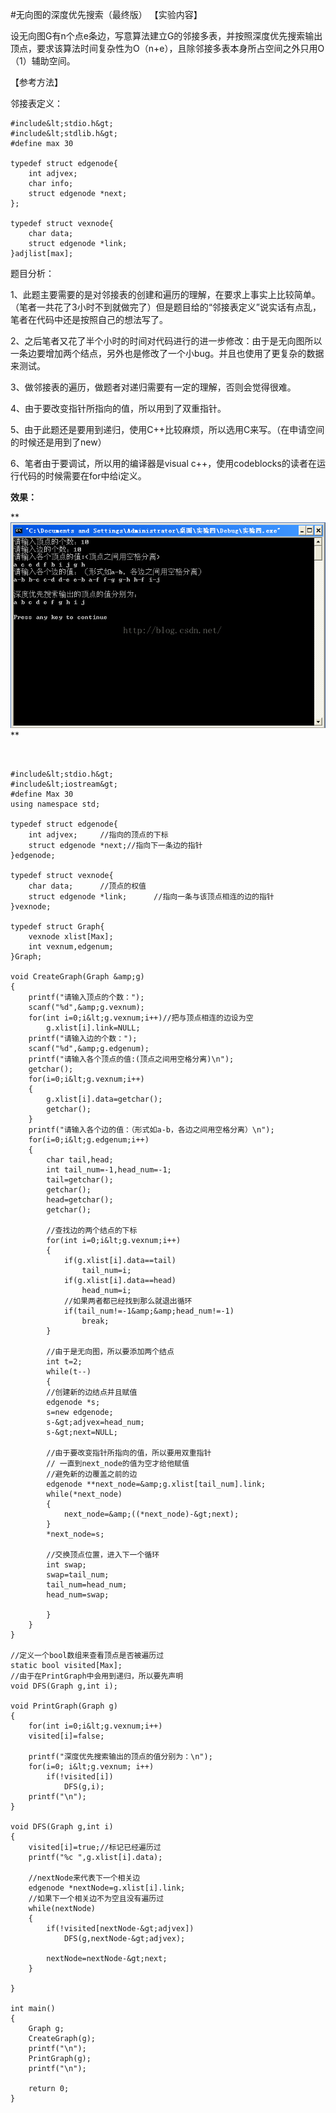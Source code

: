 #无向图的深度优先搜索（最终版）
【实验内容】

设无向图G有n个点e条边，写意算法建立G的邻接多表，并按照深度优先搜索输出顶点，要求该算法时间复杂性为O（n+e），且除邻接多表本身所占空间之外只用O（1）辅助空间。

 

【参考方法】

邻接表定义：



```
#include&lt;stdio.h&gt;
#include&lt;stdlib.h&gt;
#define max 30

typedef struct edgenode{
    int adjvex;   
    char info;
    struct edgenode *next;
};

typedef struct vexnode{
    char data;     
    struct edgenode *link;      
}adjlist[max];

```

 

题目分析： 

1、此题主要需要的是对邻接表的创建和遍历的理解，在要求上事实上比较简单。（笔者一共花了3小时不到就做完了）但是题目给的“邻接表定义”说实话有点乱，笔者在代码中还是按照自己的想法写了。

2、之后笔者又花了半个小时的时间对代码进行的进一步修改：由于是无向图所以一条边要增加两个结点，另外也是修改了一个小bug。并且也使用了更复杂的数据来测试。

3、做邻接表的遍历，做题者对递归需要有一定的理解，否则会觉得很难。

4、由于要改变指针所指向的值，所以用到了双重指针。

5、由于此题还是要用到递归，使用C++比较麻烦，所以选用C来写。（在申请空间的时候还是用到了new）

6、笔者由于要调试，所以用的编译器是visual c++，使用codeblocks的读者在运行代码的时候需要在for中给i定义。

 

 

**效果：**

**<img alt="" src="https://raw.githubusercontent.com/Double2hao/xujiajia_blog/main/img/16210040131900.png"> **

  

```
#include&lt;stdio.h&gt;
#include&lt;iostream&gt;
#define Max 30
using namespace std;

typedef struct edgenode{
    int adjvex;     //指向的顶点的下标
    struct edgenode *next;//指向下一条边的指针
}edgenode;

typedef struct vexnode{
    char data;      //顶点的权值
    struct edgenode *link;      //指向一条与该顶点相连的边的指针
}vexnode;

typedef struct Graph{
    vexnode xlist[Max];
    int vexnum,edgenum;
}Graph;

void CreateGraph(Graph &amp;g)
{
    printf("请输入顶点的个数：");
    scanf("%d",&amp;g.vexnum);
	for(int i=0;i&lt;g.vexnum;i++)//把与顶点相连的边设为空
		g.xlist[i].link=NULL;
    printf("请输入边的个数：");
    scanf("%d",&amp;g.edgenum);
    printf("请输入各个顶点的值:(顶点之间用空格分离)\n");
	getchar();
    for(i=0;i&lt;g.vexnum;i++)
    {
        g.xlist[i].data=getchar();
        getchar();
    }
    printf("请输入各个边的值：（形式如a-b，各边之间用空格分离）\n");
    for(i=0;i&lt;g.edgenum;i++)
    {
        char tail,head;
        int tail_num=-1,head_num=-1;
        tail=getchar();
        getchar();
        head=getchar();
        getchar();

        //查找边的两个结点的下标
        for(int i=0;i&lt;g.vexnum;i++)
        {
            if(g.xlist[i].data==tail)
                tail_num=i;
            if(g.xlist[i].data==head)
                head_num=i;
            //如果两者都已经找到那么就退出循环
            if(tail_num!=-1&amp;&amp;head_num!=-1)
                break;
        }
		
		//由于是无向图，所以要添加两个结点
		int t=2;
		while(t--)
		{
        //创建新的边结点并且赋值
        edgenode *s;
        s=new edgenode;
        s-&gt;adjvex=head_num;
        s-&gt;next=NULL;

		//由于要改变指针所指向的值，所以要用双重指针
		// 一直到next_node的值为空才给他赋值
		//避免新的边覆盖之前的边
		edgenode **next_node=&amp;g.xlist[tail_num].link;
		while(*next_node)
		{
			next_node=&amp;((*next_node)-&gt;next);
		}
		*next_node=s;
		
		//交换顶点位置，进入下一个循环
		int swap;
		swap=tail_num;
		tail_num=head_num;
		head_num=swap;
		
		}
    }
}

//定义一个bool数组来查看顶点是否被遍历过
static bool visited[Max];
//由于在PrintGraph中会用到递归，所以要先声明
void DFS(Graph g,int i);

void PrintGraph(Graph g)
{
    for(int i=0;i&lt;g.vexnum;i++)
    visited[i]=false;

	printf("深度优先搜索输出的顶点的值分别为：\n");
    for(i=0; i&lt;g.vexnum; i++)
        if(!visited[i])
            DFS(g,i);
	printf("\n");
}

void DFS(Graph g,int i)
{
    visited[i]=true;//标记已经遍历过
    printf("%c ",g.xlist[i].data);

	//nextNode来代表下一个相关边
    edgenode *nextNode=g.xlist[i].link;
	//如果下一个相关边不为空且没有遍历过
    while(nextNode)
    {
		if(!visited[nextNode-&gt;adjvex])
			DFS(g,nextNode-&gt;adjvex);

        nextNode=nextNode-&gt;next;
    }
		
}

int main()
{
    Graph g;
    CreateGraph(g);
	printf("\n");
	PrintGraph(g);
	printf("\n");

    return 0;
}

```

  